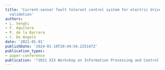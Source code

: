 ```yaml
---
title: 'Current-sensor fault tolerant control system for electric drives: experimental
  validation'
authors:
- L. Venghi
- F. Aguilera
- P. de la Barrera
- C. De Angelo
date: '2021-01-01'
publishDate: '2024-01-10T20:44:54.225147Z'
publication_types:
- paper-conference
publication: '*2021 XIX Workshop on Information Processing and Control (RPIC2021)*'
---
```

